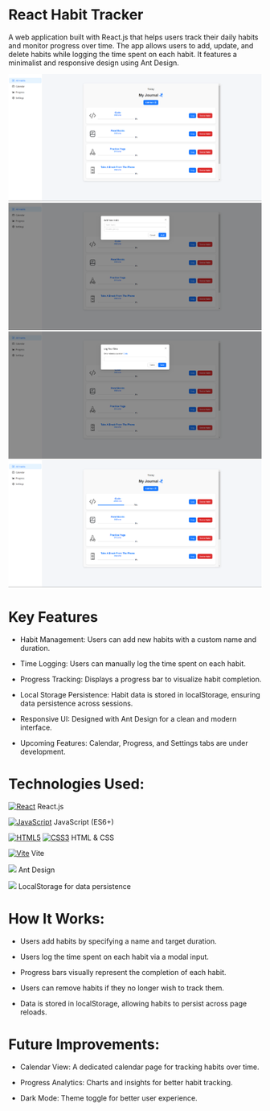# React Habit Tracker

A web application built with React.js that helps users track their daily habits and monitor progress over time. The app allows users to add, update, and delete habits while logging the time spent on each habit. It features a minimalist and responsive design using Ant Design.

![Fit App Screenshot](https://raw.githubusercontent.com/trenches022/react-habit-tracker/main/habit-tracker-screenshot.png)
![Fit App Screenshot](https://raw.githubusercontent.com/trenches022/react-habit-tracker/main/habit-tracker-screenshot1.png)
![Fit App Screenshot](https://raw.githubusercontent.com/trenches022/react-habit-tracker/main/habit-tracker-screenshot4.png)
![Fit App Screenshot](https://raw.githubusercontent.com/trenches022/react-habit-tracker/main/habit-tracker-screenshot5.png)

#  Key Features

* Habit Management: Users can add new habits with a custom name and duration.

* Time Logging: Users can manually log the time spent on each habit.

* Progress Tracking: Displays a progress bar to visualize habit completion.

* Local Storage Persistence: Habit data is stored in localStorage, ensuring data persistence across sessions.

* Responsive UI: Designed with Ant Design for a clean and modern interface.

* Upcoming Features: Calendar, Progress, and Settings tabs are under development.

# Technologies Used:

<a href="https://reactjs.org/" target="_blank" rel="noreferrer"><img src="https://raw.githubusercontent.com/danielcranney/readme-generator/main/public/icons/skills/react-colored.svg" width="23" height="23" alt="React" /></a> React.js 

<a href="https://developer.mozilla.org/en-US/docs/Web/JavaScript" target="_blank" rel="noreferrer"><img src="https://raw.githubusercontent.com/danielcranney/readme-generator/main/public/icons/skills/javascript-colored.svg" width="23" height="23" alt="JavaScript" /></a> JavaScript (ES6+)

<a href="https://developer.mozilla.org/en-US/docs/Glossary/HTML5" target="_blank" rel="noreferrer"><img src="https://raw.githubusercontent.com/danielcranney/readme-generator/main/public/icons/skills/html5-colored.svg" width="23" height="23" alt="HTML5" /></a> <a href="https://www.w3.org/TR/CSS/#css" target="_blank" rel="noreferrer"><img src="https://raw.githubusercontent.com/danielcranney/readme-generator/main/public/icons/skills/css3-colored.svg" width="23" height="23" alt="CSS3" /></a> HTML & CSS

<a href="https://vitejs.dev/" target="_blank" rel="noreferrer"><img src="https://raw.githubusercontent.com/danielcranney/readme-generator/main/public/icons/skills/vite-colored.svg" width="23" height="23" alt="Vite" /></a> Vite

<a href="https://ant.design/" target="_blank" rel="noreferrer"><img src="https://cdn.jsdelivr.net/gh/devicons/devicon@latest/icons/antdesign/antdesign-original.svg" height="23"/></a> Ant Design

<a href="https://ant.design/" target="_blank" rel="noreferrer"><img src="https://cdn-icons-png.flaticon.com/128/15099/15099747.png" height="23"/></a> LocalStorage for data persistence 

# How It Works:

* Users add habits by specifying a name and target duration.

* Users log the time spent on each habit via a modal input.

* Progress bars visually represent the completion of each habit.

* Users can remove habits if they no longer wish to track them.

* Data is stored in localStorage, allowing habits to persist across page reloads.

# Future Improvements:

* Calendar View: A dedicated calendar page for tracking habits over time.

* Progress Analytics: Charts and insights for better habit tracking.

* Dark Mode: Theme toggle for better user experience.
